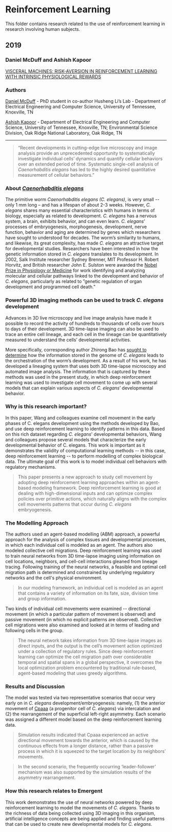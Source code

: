 
# Reinforcement Learning

This folder contains research related to the use of reinforcement learning in research involving human subjects.

## 2019

### Daniel McDuff and Ashish Kapoor

[VISCERAL MACHINES: RISK-AVERSION IN REINFORCEMENT LEARNING WITH INTRINSIC PHYSIOLOGICAL REWARDS](McDuff_Kapoor.pdf)

### Authors

[Daniel McDuff](https://bredesencenter.utk.edu/people/dali-wang/) - PhD student in co-author Husheng Li’s Lab - Department of Electrical Engineering and Computer Science, University of Tennessee, Knoxville, TN

[Ashish Kapoor](https://bredesencenter.utk.edu/people/dali-wang/) - Department of Electrical Engineering and Computer Science, University of Tennessee, Knoxville, TN; Environmental Science Division, Oak Ridge National Laboratory, Oak Ridge, TN 

---
 
 > “Recent developments in cutting-edge live microscopy and image analysis provide an unprecedented opportunity to systematically investigate individual cells’ dynamics and quantify cellular behaviors over an extended period of time. Systematic single-cell analysis of *Caenorhabditis elegans* has led to the highly desired quantitative measurement of cellular behaviors.”

### About [*Caenorhabditis elegans*](https://cbs.umn.edu/cgc/what-c-elegans)

The primitive worm *Caenorhabditis elegans (C. elegans)*, is very small -- only 1 mm long – and has a lifespan of about 2-3 weeks.  However, *C. elegans* shares many essential characteristics with humans in terms of biology, especially as related to development.  *C. elegans* has a nervous system, a brain, exhibits behavior, and can even learn.  *C. elegans*’ processes of embryogenesis, morphogenesis, development, nerve function, behavior and aging are determined by genes which researchers have sought to understood for decades.  The worm’s similarity to humans, and likewise, its great complexity, has made *C. elegans* an attractive target for developmental studies.  Researchers have been interested in how the genetic information stored in *C. elegans* translates to its development.  In 2002, Salk Institute researcher Sydney Brenner, MIT Professor H. Robert Horvitz, and British researcher John E. Sulston were awarded the [Nobel Prize in Physiology or Medicine](https://www.nobelprize.org/prizes/medicine/2002/summary/) for work identifying and analyzing molecular and cellular pathways linked to the development and behavior of *C. elegans*, particularly as related to ”genetic regulation of organ development and programmed cell death.”

### Powerful 3D imaging methods can be used to track *C. elegans* development

Advances in 3D live microscopy and live image analysis have made it possible to record the activity of hundreds to thousands of cells over hours to days of their development.  3D time-lapse imaging can also be used to trace an entire cell lineage, and each cell in the lineage can be quantitatively measured to understand the cells’ developmental activities.

More specifically, corresponding author Zhirong Bao has [sought to determine](https://www.sloankettering.edu/research-areas/labs/zhirong-bao/overview) how the information stored in the genome of *C. elegans* leads to the orchestration of the worm’s development.  As a result of his work, he has developed a lineaging system that uses both 3D time-lapse microscopy and automated image analysis.  The information that is captured by these methods was used in the present study, in which deep reinforcement learning was used to investigate cell movement to come up with several models that can explain various aspects of *C. elegans*’ developmental behavior.

### Why is this research important?

In this paper, Wang and colleagues examine cell movement in the early phases of C. elegans development using the methods developed by Bao, and use deep reinforcement learning to identify patterns in this data.  Based on this rich dataset regarding *C. elegans*' developmental behaviors, Wang and colleagues propose several models that characterize the early developmental behavior of C. elegans.  This work is important as it demonstrates the validity of computational learning methods -- in this case, deep reinforcement learning -- to perform modelling of complex biological data.   The ultimate goal of this work is to model individual cell behaviors with regulatory mechanisms.

> This paper presents a new approach to study cell movement by adopting deep reinforcement learning approaches within an agent-based modeling framework. Deep reinforcement learning is good at dealing with high-dimensional inputs and can optimize complex policies over primitive actions, which naturally aligns with the complex cell movements patterns that occur during *C. elegans* embryogenesis. 

### The Modelling Approach 

The authors used an agent-based modelling (ABM) approach, a powerful approach for the analysis of complex tissues and developmental processes, in which each individual cell is modeled as an agent.  The authors also modeled collective cell migrations.  Deep reinforcement learning was used to train neural networks from 3D time-lapse imaging using information on cell locations, neighbors, and cell-cell interactions gleaned from lineage tracing.  Following training of the neural networks, a feasible and optimal cell migration path is determined and constrained by underlying regulatory networks and the cell's physical environment.

> In our modeling framework, an individual cell is modeled as an agent that contains a variety of information on its fate, size, division time and group information.

Two kinds of individual cell movements were examined -- directional movement (in which a particular pattern of movement is observed) and passive movement (in which no explicit patterns are observed).  Collective cell migrations were also examined and looked at in terms of leading and following cells in the group.


> The neural network takes information from 3D time-lapse images as direct inputs, and the output is the cell’s movement action optimized under a collection of regulatory rules. Since deep reinforcement learning can optimize the cell migration path over considerable temporal and spatial spans in a global perspective, it overcomes the local optimization problem encountered by traditional rule-based, agent-based modeling that uses greedy algorithms.

### Results and Discussion

The model was tested via two representative scenarios that occur very early on in *C. elegans* development/embryogenesis: namely, (1) the anterior movement of [Cpaaa](https://www.wormatlas.org/SulstonembCellLin_1983/SulstonembCellLin1983.html#fig5) (a progenitor cell of *C. elegans*) via intercalation and (2) the rearrangement of the superficial left-right asymmetry.  Each scenario was assigned a different model based on the deep reinforcement learning data.

> Simulation results indicated that Cpaaa experienced an active directional movement towards the anterior, which is caused by the continuous effects from a longer distance, rather than a passive process in which it is squeezed to the target location by its neighbors’ movements.

> In the second scenario, the frequently occurring ‘leader-follower’ mechanism was also supported by the simulation results of the asymmetry rearrangement.

### How this research relates to Emergent

This work demonstrates the use of neural networks powered by deep reinforcement learning to model the movements of *C. elegans*.  Thanks to the richness of data being collected using 3D imaging in this organism, artificial intelligence concepts are being applied and finding useful patterns that can be used to create new developmental models for *C. elegans.*
